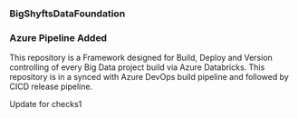 ### BigShyftsDataFoundation

### Azure Pipeline Added


This repository is a Framework designed for Build, Deploy and Version controlling of every Big Data project build via Azure Databricks. This repository is in a synced with Azure DevOps build pipeline and followed by CICD release pipeline.

Update for checks1